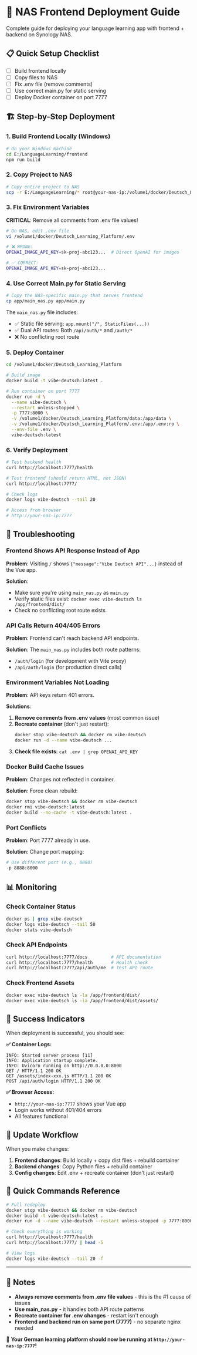 # 🚀 NAS Frontend Deployment Guide

Complete guide for deploying your language learning app with frontend + backend on Synology NAS.

## 📋 Quick Setup Checklist

- [ ] Build frontend locally
- [ ] Copy files to NAS
- [ ] Fix .env file (remove comments)
- [ ] Use correct main.py for static serving
- [ ] Deploy Docker container on port 7777

## 🏗️ Step-by-Step Deployment

### 1. Build Frontend Locally (Windows)

```bash
# On your Windows machine
cd E:/LanguageLearning/frontend
npm run build
```

### 2. Copy Project to NAS

```bash
# Copy entire project to NAS
scp -r E:/LanguageLearning/* root@your-nas-ip:/volume1/docker/Deutsch_Learning_Platform/
```

### 3. Fix Environment Variables

**CRITICAL**: Remove all comments from .env file values!

```bash
# On NAS, edit .env file
vi /volume1/docker/Deutsch_Learning_Platform/.env

# ❌ WRONG:
OPENAI_IMAGE_API_KEY=sk-proj-abc123...  # Direct OpenAI for images

# ✅ CORRECT:
OPENAI_IMAGE_API_KEY=sk-proj-abc123...
```

### 4. Use Correct Main.py for Static Serving

```bash
# Copy the NAS-specific main.py that serves frontend
cp app/main_nas.py app/main.py
```

The `main_nas.py` file includes:
- ✅ Static file serving: `app.mount("/", StaticFiles(...))`
- ✅ Dual API routes: Both `/api/auth/*` and `/auth/*`
- ❌ No conflicting root route

### 5. Deploy Container

```bash
cd /volume1/docker/Deutsch_Learning_Platform

# Build image
docker build -t vibe-deutsch:latest .

# Run container on port 7777
docker run -d \
  --name vibe-deutsch \
  --restart unless-stopped \
  -p 7777:8000 \
  -v /volume1/docker/Deutsch_Learning_Platform/data:/app/data \
  -v /volume1/docker/Deutsch_Learning_Platform/.env:/app/.env:ro \
  --env-file .env \
  vibe-deutsch:latest
```

### 6. Verify Deployment

```bash
# Test backend health
curl http://localhost:7777/health

# Test frontend (should return HTML, not JSON)
curl http://localhost:7777/

# Check logs
docker logs vibe-deutsch --tail 20

# Access from browser
# http://your-nas-ip:7777
```

## 🔧 Troubleshooting

### Frontend Shows API Response Instead of App

**Problem**: Visiting `/` shows `{"message":"Vibe Deutsch API"...}` instead of the Vue app.

**Solution**: 
- Make sure you're using `main_nas.py` as `main.py`
- Verify static files exist: `docker exec vibe-deutsch ls /app/frontend/dist/`
- Check no conflicting root route exists

### API Calls Return 404/405 Errors

**Problem**: Frontend can't reach backend API endpoints.

**Solution**: The `main_nas.py` includes both route patterns:
- `/auth/login` (for development with Vite proxy)
- `/api/auth/login` (for production direct calls)

### Environment Variables Not Loading

**Problem**: API keys return 401 errors.

**Solutions**:
1. **Remove comments from .env values** (most common issue)
2. **Recreate container** (don't just restart):
   ```bash
   docker stop vibe-deutsch && docker rm vibe-deutsch
   docker run -d --name vibe-deutsch ...
   ```
3. **Check file exists**: `cat .env | grep OPENAI_API_KEY`

### Docker Build Cache Issues

**Problem**: Changes not reflected in container.

**Solution**: Force clean rebuild:
```bash
docker stop vibe-deutsch && docker rm vibe-deutsch
docker rmi vibe-deutsch:latest
docker build --no-cache -t vibe-deutsch:latest .
```

### Port Conflicts

**Problem**: Port 7777 already in use.

**Solution**: Change port mapping:
```bash
# Use different port (e.g., 8888)
-p 8888:8000
```

## 📊 Monitoring

### Check Container Status
```bash
docker ps | grep vibe-deutsch
docker logs vibe-deutsch --tail 50
docker stats vibe-deutsch
```

### Check API Endpoints
```bash
curl http://localhost:7777/docs         # API documentation
curl http://localhost:7777/health       # Health check
curl http://localhost:7777/api/auth/me  # Test API route
```

### Check Frontend Assets
```bash
docker exec vibe-deutsch ls -la /app/frontend/dist/
docker exec vibe-deutsch ls -la /app/frontend/dist/assets/
```

## 🚀 Success Indicators

When deployment is successful, you should see:

**✅ Container Logs:**
```
INFO: Started server process [11]
INFO: Application startup complete.  
INFO: Uvicorn running on http://0.0.0.0:8000
GET / HTTP/1.1 200 OK
GET /assets/index-xxx.js HTTP/1.1 200 OK
POST /api/auth/login HTTP/1.1 200 OK
```

**✅ Browser Access:**
- `http://your-nas-ip:7777` shows your Vue app
- Login works without 401/404 errors
- All features functional

## 🔄 Update Workflow

When you make changes:

1. **Frontend changes**: Build locally + copy dist files + rebuild container
2. **Backend changes**: Copy Python files + rebuild container  
3. **Config changes**: Edit .env + recreate container (don't just restart)

## 🎯 Quick Commands Reference

```bash
# Full redeploy
docker stop vibe-deutsch && docker rm vibe-deutsch
docker build -t vibe-deutsch:latest .
docker run -d --name vibe-deutsch --restart unless-stopped -p 7777:8000 -v /volume1/docker/Deutsch_Learning_Platform/data:/app/data -v /volume1/docker/Deutsch_Learning_Platform/.env:/app/.env:ro --env-file .env vibe-deutsch:latest

# Check everything is working
curl http://localhost:7777/health
curl http://localhost:7777/ | head -5

# View logs
docker logs vibe-deutsch --tail 20 -f
```

---

## 📝 Notes

- **Always remove comments from .env file values** - this is the #1 cause of issues
- **Use main_nas.py** - it handles both API route patterns 
- **Recreate container for .env changes** - restart isn't enough
- **Frontend and backend run on same port (7777)** - no separate nginx needed

🎉 **Your German learning platform should now be running at `http://your-nas-ip:7777`!**